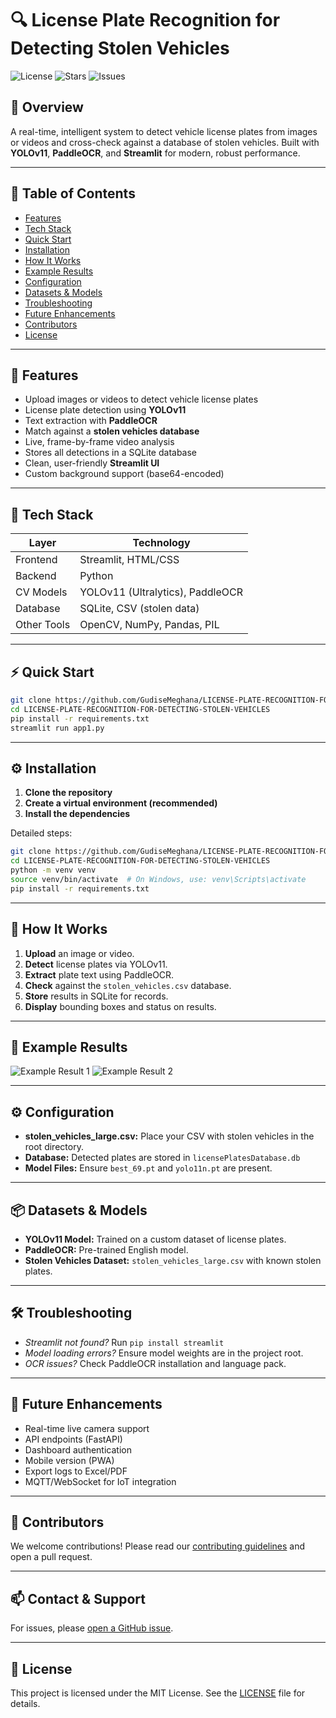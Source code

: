 # 🔍 License Plate Recognition for Detecting Stolen Vehicles

![License](https://img.shields.io/github/license/GudiseMeghana/LICENSE-PLATE-RECOGNITION-FOR-DETECTING-STOLEN-VEHICLES)
![Stars](https://img.shields.io/github/stars/GudiseMeghana/LICENSE-PLATE-RECOGNITION-FOR-DETECTING-STOLEN-VEHICLES)
![Issues](https://img.shields.io/github/issues/GudiseMeghana/LICENSE-PLATE-RECOGNITION-FOR-DETECTING-STOLEN-VEHICLES)

## 🚗 Overview

A real-time, intelligent system to detect vehicle license plates from images or videos and cross-check against a database of stolen vehicles. Built with **YOLOv11**, **PaddleOCR**, and **Streamlit** for modern, robust performance.

---

## 📑 Table of Contents

- [Features](#-features)
- [Tech Stack](#-tech-stack)
- [Quick Start](#-quick-start)
- [Installation](#-installation)
- [How It Works](#-how-it-works)
- [Example Results](#-example-results)
- [Configuration](#-configuration)
- [Datasets & Models](#-datasets--models)
- [Troubleshooting](#-troubleshooting)
- [Future Enhancements](#-future-enhancements)
- [Contributors](#-contributors)
- [License](#-license)

---

## 🔧 Features

- Upload images or videos to detect vehicle license plates
- License plate detection using **YOLOv11**
- Text extraction with **PaddleOCR**
- Match against a **stolen vehicles database**
- Live, frame-by-frame video analysis
- Stores all detections in a SQLite database
- Clean, user-friendly **Streamlit UI**
- Custom background support (base64-encoded)

---

## 🧠 Tech Stack

| Layer         | Technology                          |
|---------------|-------------------------------------|
| Frontend      | Streamlit, HTML/CSS                 |
| Backend       | Python                              |
| CV Models     | YOLOv11 (Ultralytics), PaddleOCR    |
| Database      | SQLite, CSV (stolen data)           |
| Other Tools   | OpenCV, NumPy, Pandas, PIL          |

---

## ⚡ Quick Start

```bash
git clone https://github.com/GudiseMeghana/LICENSE-PLATE-RECOGNITION-FOR-DETECTING-STOLEN-VEHICLES.git
cd LICENSE-PLATE-RECOGNITION-FOR-DETECTING-STOLEN-VEHICLES
pip install -r requirements.txt
streamlit run app1.py
```

---

## ⚙️ Installation

1. **Clone the repository**
2. **Create a virtual environment (recommended)**
3. **Install the dependencies**

Detailed steps:
```bash
git clone https://github.com/GudiseMeghana/LICENSE-PLATE-RECOGNITION-FOR-DETECTING-STOLEN-VEHICLES.git
cd LICENSE-PLATE-RECOGNITION-FOR-DETECTING-STOLEN-VEHICLES
python -m venv venv
source venv/bin/activate  # On Windows, use: venv\Scripts\activate
pip install -r requirements.txt
```

---

## 🚀 How It Works

1. **Upload** an image or video.
2. **Detect** license plates via YOLOv11.
3. **Extract** plate text using PaddleOCR.
4. **Check** against the `stolen_vehicles.csv` database.
5. **Store** results in SQLite for records.
6. **Display** bounding boxes and status on results.

---

## 🧪 Example Results

![Example Result 1](https://github.com/user-attachments/assets/5d998730-23e4-4595-b80b-86ab5203cc0d)
![Example Result 2](https://github.com/user-attachments/assets/c1bececd-ddbe-4ecb-a6ae-698af0c9d3ff)

---

## ⚙️ Configuration

- **stolen_vehicles_large.csv:** Place your CSV with stolen vehicles in the root directory.
- **Database:** Detected plates are stored in `licensePlatesDatabase.db`
- **Model Files:** Ensure `best_69.pt` and `yolo11n.pt` are present.

---

## 📦 Datasets & Models

- **YOLOv11 Model:** Trained on a custom dataset of license plates.
- **PaddleOCR:** Pre-trained English model.
- **Stolen Vehicles Dataset:** `stolen_vehicles_large.csv` with known stolen plates.

---

## 🛠️ Troubleshooting

- *Streamlit not found?* Run `pip install streamlit`
- *Model loading errors?* Ensure model weights are in the project root.
- *OCR issues?* Check PaddleOCR installation and language pack.

---

## 📌 Future Enhancements

- Real-time live camera support
- API endpoints (FastAPI)
- Dashboard authentication
- Mobile version (PWA)
- Export logs to Excel/PDF
- MQTT/WebSocket for IoT integration

---

## 🤝 Contributors

We welcome contributions! Please read our [contributing guidelines](CONTRIBUTING.md) and open a pull request.

---

## 📫 Contact & Support

For issues, please [open a GitHub issue](https://github.com/GudiseMeghana/LICENSE-PLATE-RECOGNITION-FOR-DETECTING-STOLEN-VEHICLES/issues).

---

## 📄 License

This project is licensed under the MIT License. See the [LICENSE](LICENSE) file for details.

